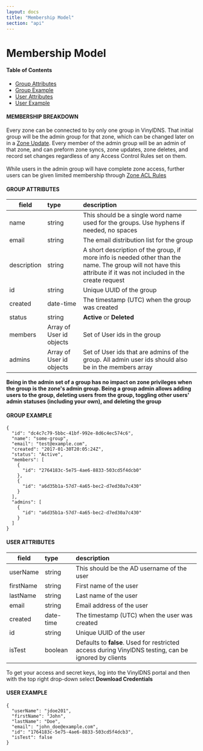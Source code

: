 ```yaml
---
layout: docs
title: "Membership Model"
section: "api"
---
```


# Membership Model

#### Table of Contents

- [Group Attributes](#group-attributes)
- [Group Example](#group-example)
- [User Attributes](#user-attributes)
- [User Example](#user-example)

#### MEMBERSHIP BREAKDOWN

Every zone can be connected to by only one group in VinylDNS. That initial group will be the admin group for that zone,
which can be changed later on in a [Zone Update](../api/update-zone). Every member of the admin group
will be an admin of that zone, and can preform zone syncs, zone updates, zone deletes, and record set changes regardless
of any Access Control Rules set on them.
<br><br>
While users in the admin group will have complete zone access, further users can be given limited membership through [Zone
ACL Rules](../api/zone-model#zone-acl-rule-attr)

#### GROUP ATTRIBUTES <a id="group-attributes"></a>

field         | type        | description |
 ------------ | :---------- | :---------- |
name          | string      | This should be a single word name used for the groups. Use hyphens if needed, no spaces |
email         | string      | The email distribution list for the group |
description   | string      | A short description of the group, if more info is needed other than the name. The group will not have this attribute if it was not included in the create request |
id            | string      | Unique UUID of the group |
created       | date-time   | The timestamp (UTC) when the group was created |
status        | string      | **Active** or **Deleted** |
members       | Array of User id objects | Set of User ids in the group |
admins        | Array of User id objects | Set of User ids that are admins of the group. All admin user ids should also be in the members array |

**Being in the admin set of a group has no impact on zone privileges when the group is the zone's admin group. Being a group admin allows adding users to
the group, deleting users from the group, toggling other users' admin statuses (including your own), and deleting the group**

#### GROUP EXAMPLE <a id="group-example"></a>

```
{
  "id": "dc4c7c79-5bbc-41bf-992e-8d6c4ec574c6",
  "name": "some-group",
  "email": "test@example.com",
  "created": "2017-01-30T20:05:24Z",
  "status": "Active",
  "members": [
    {
      "id": "2764183c-5e75-4ae6-8833-503cd5f4dcb0"
    },
    {
      "id": "a6d35b1a-57d7-4a65-bec2-d7ed30a7c430"
    }
  ],
  "admins": [
    {
      "id": "a6d35b1a-57d7-4a65-bec2-d7ed30a7c430"
    }
  ]
}
```

#### USER ATTRIBUTES <a id="user-attributes"></a>

field         | type        | description |
 ------------ | :---------- | :---------- |
userName      | string      | This should be the AD username of the user |
firstName     | string      | First name of the user |
lastName      | string      | Last name of the user |
email         | string      | Email address of the user |
created       | date-time   | The timestamp (UTC) when the user was created |
id            | string      | Unique UUID of the user |
isTest        | boolean     | Defaults to **false**. Used for restricted access during VinylDNS testing, can be ignored by clients |

To get your access and secret keys, log into the VinylDNS portal and then with the top right drop-down select **Download Credentials**

#### USER EXAMPLE <a id="user-example"></a>

```
{
  "userName": "jdoe201",
  "firstName": "John",
  "lastName": "Doe",
  "email": "john_doe@example.com",
  "id": "1764183c-5e75-4ae6-8833-503cd5f4dcb3",
  "isTest": false
}
```
